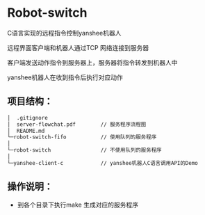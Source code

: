 # Robot-switch
C语言实现的远程指令控制yanshee机器人

远程界面客户端和机器人通过TCP 网络连接到服务器

客户端发送动作指令到服务器上，服务器将指令转发到机器人中

yanshee机器人在收到指令后执行对应动作
## 项目结构：  
```bash
│  .gitignore  
│  server-flowchat.pdf        // 服务程序流程图 
│  README.md  
└─robot-switch-fifo           // 使用队列的服务程序
│ 
└─robot-switch				  // 不使用队列的服务程序
│               
└─yanshee-client-c			  // yanshee机器人C语言调用API的Demo

```

## 操作说明：
- 到各个目录下执行make 生成对应的服务程序

